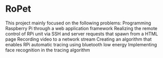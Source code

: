 # RoPet
This project mainly focused on the following problems:
  Programming Raspberry Pi through a web application framework
  Realizing the remote control of RPi unit via SSH and server requests that spawn from a HTML page
  Recording video to a network stream
  Creating an algorithm that enables RPi automatic tracing using bluetooth low energy
  Implementing face recognition in the tracing algorithm
